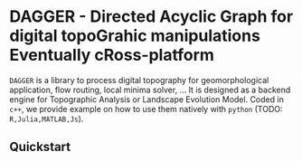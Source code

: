 # DAGGER - Directed Acyclic Graph for digital topoGrahic manipulations Eventually cRoss-platform

`DAGGER` is a library to process digital topography for geomorphological application, flow routing, local minima solver, ... It is designed as a backend engine for Topographic Analysis or Landscape Evolution Model. Coded in `c++`, we provide example on how to use them natively with `python` (TODO: `R,Julia,MATLAB,Js`).

## Quickstart 






































<!--  -->